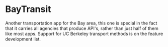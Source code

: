 BayTransit
==========

Another transportation app for the Bay area, this one is special in the fact that it carries all agencies that produce API's, rather than just half of them like most apps. Support for UC Berkeley transport methods is on the feature development list.
